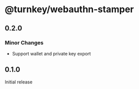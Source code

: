 # @turnkey/webauthn-stamper

## 0.2.0

### Minor Changes

- Support wallet and private key export

## 0.1.0

Initial release
